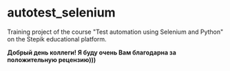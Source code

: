 # autotest_selenium

Training project of the course "Test automation using Selenium and Python" on the Stepik educational platform.

**Добрый день коллеги! Я буду очень Вам благодарна за положительную рецензию)))**

